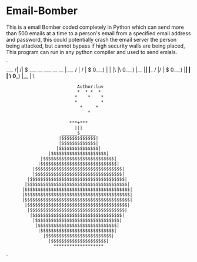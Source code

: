 # Email-Bomber

This is a email Bomber coded completely in Python which can send more than 500 emails at a time to
a person's email from a specified email address and password, this could potentially crash the
email server the person being attacked, but cannot bypass if high security walls are being 
placed, This program can run in any python compiler and used to send emials.



`           
 ___   /|  /|   $   ___   __          ___   __  __
|___  / | / |   $  0___) |  | |\ |\  0___) |__ |__|
|___ /  |/  |   $  0___) |__| | \| \ 0___) |__ |  \  
                              
                               Author:luv 
                               *  * *  *
                              *    *    *
                              *         *
                                *     *
                                   *

                            ***+***
                              |||
                         ______$______
                        |$$$$$$$$$$$$$|
                        |$$$$$$$$$$$$$|
                       |$$$$$$$$$$$$$$$|
                    |$$$$$$$$$$$$$$$$$$$$$|
                 |$$$$$$$$$$$$$$$$$$$$$$$$$$$|
                |$$$$$$$$$$$$$$$$$$$$$$$$$$$$$|
              |$$$$$$$$$$$$$$$$$$$$$$$$$$$$$$$$$|
              |$$$$$$$$$$$$$$$$$$$$$$$$$$$$$$$$$|
            |$$$$$$$$$$$$$$$$$$$$$$$$$$$$$$$$$$$$|   
           |$$$$$$$$$$$$$$$$$$$$$$$$$$$$$$$$$$$$$$|
          |$$$$$$$$$$$$$$$$$$$$$$$$$$$$$$$$$$$$$$$$|
          |$$$$$$$$$$$$$$$$$$$$$$$$$$$$$$$$$$$$$$$$|
          |$$$$$$$$$$$$$$$$$$$$$$$$$$$$$$$$$$$$$$$$|
           |$$$$$$$$$$$$$$$$$$$$$$$$$$$$$$$$$$$$$$|
            |$$$$$$$$$$$$$$$$$$$$$$$$$$$$$$$$$$$$|
             |$$$$$$$$$$$$$$$$$$$$$$$$$$$$$$$$$$|
              |$$$$$$$$$$$$$$$$$$$$$$$$$$$$$$$$|
               |$$$$$$$$$$$$$$$$$$$$$$$$$$$$$$|
                |$$$$$$$$$$$$$$$$$$$$$$$$$$$$|
                  |$$$$$$$$$$$$$$$$$$$$$$$$$|
                    |$$$$$$$$$$$$$$$$$$$$$|
                      *******************

`
